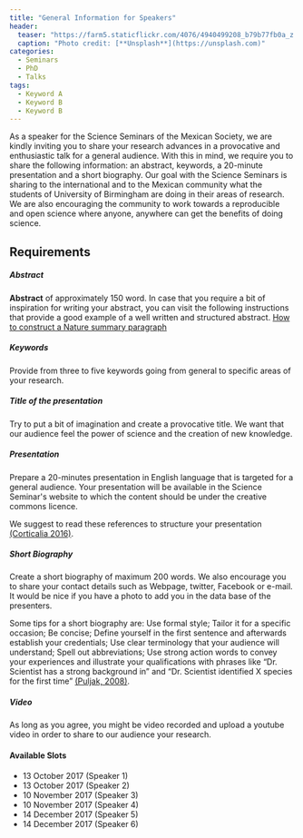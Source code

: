 ```yaml
---
title: "General Information for Speakers"
header:
  teaser: "https://farm5.staticflickr.com/4076/4940499208_b79b77fb0a_z.jpg"
  caption: "Photo credit: [**Unsplash**](https://unsplash.com)"
categories:
  - Seminars
  - PhD
  - Talks
tags:
  - Keyword A
  - Keyword B
  - Keyword B
---
```


As a speaker for the Science Seminars of the Mexican Society,
we are kindly inviting you to share your research advances in a provocative and
enthusiastic talk for a general audience.
With this in mind, we require you to share the following information: an
abstract, keywords, a 20-minute presentation and a short biography.
Our goal with the Science Seminars is sharing
to the international and to the Mexican community
what the students of University of Birmingham are doing in their areas of research.  
We are also encouraging the community to work towards a reproducible and open
science where anyone, anywhere can get the benefits of doing science.

## Requirements

##### Abstract

**Abstract** of approximately 150 word. In case that you require a bit of
inspiration for writing your abstract, you can visit the following instructions
that provide a good example of a well written and structured abstract.
[How to construct a Nature summary paragraph](https://pbs.twimg.com/media/CJ0q7lqUsAAaEFC.png)

##### Keywords
Provide from three to five keywords going from general to specific areas of your research.

##### Title of the presentation

Try to put a bit of imagination and create a provocative title.
We want that our audience feel the power of science and the creation
of new knowledge.

##### Presentation
Prepare a 20-minutes presentation in English language that is targeted for a
general audience. Your presentation will be available in the Science Seminar's
website to which the content should be under the creative commons licence.

We suggest to read these references to structure your presentation
[(Corticalia 2016)](https://corticalia.wordpress.com/2016/06/19/how-to-structure-a-presentation/).

##### Short Biography

Create a short biography of maximum 200 words. We also encourage you to share your
contact details such as Webpage, twitter, Facebook or e-mail. It would be nice if
you have a photo to add you in the data base of the presenters.

Some tips for a short biography are: Use formal style; Tailor it for a specific occasion;
Be concise; Define yourself in the first sentence and afterwards establish your credentials;
Use clear terminology that your audience will understand; Spell out abbreviations;
Use strong action words to convey your experiences and illustrate your qualifications with phrases
like “Dr. Scientist has a strong background in” and “Dr. Scientist identified
X species for the first time”
[(Puljak, 2008)](http://www.labtimes.org/labtimes/method/methods/2008_02.lasso).


##### Video

As long as you agree, you might be video recorded and upload a youtube video
in order to share to our audience your research.

#### Available Slots

* 13 October 2017 (Speaker 1)
* 13 October 2017 (Speaker 2)
* 10 November 2017 (Speaker 3)
* 10 November 2017 (Speaker 4)
* 14 December 2017 (Speaker 5)
* 14 December 2017 (Speaker 6)

